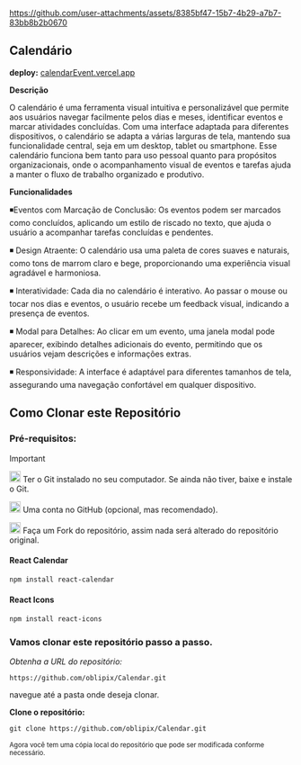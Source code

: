 





https://github.com/user-attachments/assets/8385bf47-15b7-4b29-a7b7-83bb8b2b0670

















## Calendário


**deploy:**  [calendarEvent.vercel.app](https://calendarevent.vercel.app/)


**Descrição**

O calendário é uma ferramenta visual intuitiva e personalizável que permite aos usuários navegar facilmente pelos dias e meses, identificar eventos e marcar atividades concluídas. Com uma interface adaptada para diferentes dispositivos, o calendário se adapta a várias larguras de tela, mantendo sua funcionalidade central, seja em um desktop, tablet ou smartphone.
Esse calendário funciona bem tanto para uso pessoal quanto para propósitos organizacionais, onde o acompanhamento visual de eventos e tarefas ajuda a manter o fluxo de trabalho organizado e produtivo.




**Funcionalidades**

◾Eventos com Marcação de Conclusão:  Os eventos podem ser marcados como concluídos, aplicando um estilo de riscado no texto, que ajuda o usuário a acompanhar tarefas concluídas e pendentes.

◾ Design Atraente: O calendário usa uma paleta de cores suaves e naturais, como tons de marrom claro e bege, proporcionando uma experiência visual agradável e harmoniosa.

◾ Interatividade: Cada dia no calendário é interativo. Ao passar o mouse ou tocar nos dias e eventos, o usuário recebe um feedback visual, indicando a presença de eventos.

◾ Modal para Detalhes: Ao clicar em um evento, uma janela modal pode aparecer, exibindo detalhes adicionais do evento, permitindo que os usuários vejam descrições e informações extras.

◾ Responsividade: A interface é adaptável para diferentes tamanhos de tela, assegurando uma navegação confortável em qualquer dispositivo.




## Como Clonar este Repositório



### Pré-requisitos:

> [!IMPORTANT]
>  <img src="https://git-scm.com/images/logos/downloads/Git-Icon-1788C.png" alt="Git Logo" width="20"/> Ter o Git instalado no seu computador. Se ainda não tiver, baixe e instale o Git.
>
> 
>
>
><img src="https://github.githubassets.com/images/modules/logos_page/GitHub-Mark.png" alt="GitHub logo" width="20"/> Uma conta no GitHub (opcional, mas recomendado).
>
> 
>  <img src="https://img.icons8.com/ios/50/000000/code-fork.png" alt="Fork Icon" width="20"/>  Faça um Fork do repositório, assim nada será alterado do repositório original.
>
> #### React Calendar
>
> ```diff
> npm install react-calendar
>```
>
> 
> #### React Icons
>
>```diff
> npm install react-icons
> ``` 
  
  
  ### Vamos clonar este repositório passo a passo. 

  
_Obtenha a URL do repositório:_

` https://github.com/oblipix/Calendar.git `




navegue até a pasta onde deseja clonar.

**Clone o repositório:**

```diff
git clone https://github.com/oblipix/Calendar.git
```


<sub> Agora você tem uma cópia local do repositório que pode ser modificada conforme necessário. </sub>









